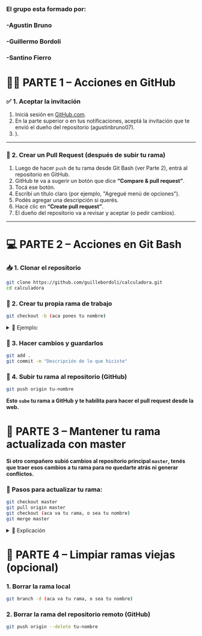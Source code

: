 
### El grupo esta formado por:
### -Agustin Bruno
### -Guillermo Bordoli
### -Santino Fierro
# 🧑‍💻 PARTE 1 – Acciones en GitHub

### ✅ 1. Aceptar la invitación
1. Iniciá sesión en [GitHub.com](https://github.com).
2. En la parte superior o en tus notificaciones, aceptá la invitación que te envió el dueño del repositorio (agustinbruno07).
3. ).

---

### 🔁 2. Crear un Pull Request (después de subir tu rama)
1. Luego de hacer `push` de tu rama desde Git Bash (ver Parte 2), entrá al repositorio en GitHub.
2. GitHub te va a sugerir un botón que dice **“Compare & pull request”**.
3. Tocá ese botón.
4. Escribí un título claro (por ejemplo, "Agregué menú de opciones").
5. Podés agregar una descripción si querés.
6. Hacé clic en **“Create pull request”**.
7. El dueño del repositorio va a revisar y aceptar (o pedir cambios).

---

# 💻 PARTE 2 – Acciones en Git Bash

### 📥 1. Clonar el repositorio

```bash
git clone https://github.com/guillebordoli/calculadora.git
cd calculadora
```


### 🌿 2. Crear tu propia rama de trabajo

```bash
git checkout -b (aca pones tu nombre)
```
<details> <summary> 📌 Ejemplo: </summary>
  
```bash
git checkout -b juan
```
</details>


  
### 💾 3. Hacer cambios y guardarlos
```bash
git add .
git commit -m "Descripción de lo que hiciste"
```



### 🚀 4. Subir tu rama al repositorio (GitHub)
```bash
git push origin tu-nombre
```
**Esto `sube` tu rama a GitHub y te habilita para hacer el pull request desde la web.**





# 🔄 PARTE 3 – Mantener tu rama actualizada con master
**Si otro compañero subió cambios al repositorio principal `master`, tenés que traer esos cambios a tu rama para no quedarte atrás ni generar conflictos.**
### 🧩 Pasos para actualizar tu rama:
```bash
git checkout master
git pull origin master
git checkout (aca va tu rama, o sea tu nombre)
git merge master
```
<details>
<summary> 📌 Explicación</summary>

  ```bash
  git checkout master → Vas a la rama principal.
  git pull origin master → Bajás los últimos cambios del repositorio.
  git checkout tu-nombre → Volvés a tu rama.
  git merge master → Unís los cambios de master con los tuyos.
  ```

</details>





# 🧹 PARTE 4 – Limpiar ramas viejas (opcional)

### 1. Borrar la rama local
```bash
git branch -d (aca va tu rama, o sea tu nombre)
```
### 2. Borrar la rama del repositorio remoto (GitHub)
```bash
git push origin --delete tu-nombre
```
